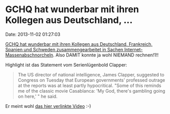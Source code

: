 GCHQ hat wunderbar mit ihren Kollegen aus Deutschland, \...
===========================================================

Date: 2013-11-02 01:27:03

[GCHQ hat wunderbar mit ihren Kollegen aus Deutschland, Frankreich,
Spanien und Schweden zusammengearbeitet in Sachen
Internet-Massenabschnorcheln](http://www.theguardian.com/uk-news/2013/nov/01/gchq-europe-spy-agencies-mass-surveillance-snowden).
Also DAMIT konnte ja wohl NIEMAND rechnen!1!!

Highlight ist das Statement vom Serienlügenbold Clapper:

> The US director of national intelligence, James Clapper, suggested to
> Congress on Tuesday that European governments\' professed outrage at
> the reports was at least partly hypocritical. \"Some of this reminds
> me of the classic movie Casablanca: \'My God, there\'s gambling going
> on here,\' \" he said.

Er meint wohl [das hier verlinkte
Video](http://blog.fefe.de/?ts=ac902a42) :-)
